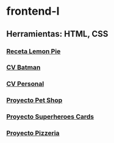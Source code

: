 # frontend-I
## Herramientas: HTML, CSS
### <a href="https://fpicco.github.io/frontend-I/lemonPie">Receta Lemon Pie</a>
### <a href="https://fpicco.github.io/frontend-I/CVBatman">CV Batman</a>
### <a href="https://fpicco.github.io/frontend-I/CVPersonal">CV Personal</a>
### <a href="https://fpicco.github.io/frontend-I/petShop">Proyecto Pet Shop</a>
### <a href="https://fpicco.github.io/frontend-I/heroesCards/">Proyecto Superheroes Cards</a>
### <a href="https://fpicco.github.io/frontend-I/pizzeria/">Proyecto Pizzeria</a>
